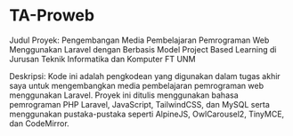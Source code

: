 # TA-Proweb

Judul Proyek: Pengembangan Media Pembelajaran Pemrograman Web Menggunakan Laravel dengan Berbasis Model Project Based Learning di Jurusan Teknik Informatika dan Komputer FT UNM

Deskripsi:
Kode ini adalah pengkodean yang digunakan dalam tugas akhir saya untuk mengembangkan media pembelajaran pemrograman web menggunakan Laravel. Proyek ini ditulis menggunakan bahasa pemrograman PHP Laravel, JavaScript, TailwindCSS, dan MySQL serta menggunakan pustaka-pustaka seperti AlpineJS, OwlCarousel2, TinyMCE, dan CodeMirror.

